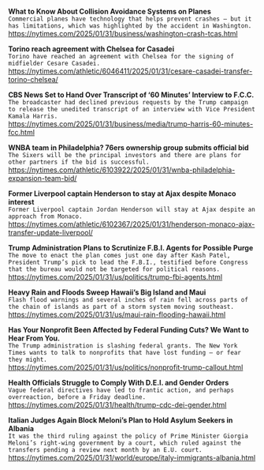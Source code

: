 **What to Know About Collision Avoidance Systems on Planes**\
`Commercial planes have technology that helps prevent crashes — but it has limitations, which was highlighted by the accident in Washington.`\
https://nytimes.com/2025/01/31/business/washington-crash-tcas.html

**Torino reach agreement with Chelsea for Casadei**\
`Torino have reached an agreement with Chelsea for the signing of midfielder Cesare Casadei.`\
https://nytimes.com/athletic/6046411/2025/01/31/cesare-casadei-transfer-torino-chelsea/

**CBS News Set to Hand Over Transcript of ‘60 Minutes’ Interview to F.C.C.**\
`The broadcaster had declined previous requests by the Trump campaign to release the unedited transcript of an interview with Vice President Kamala Harris.`\
https://nytimes.com/2025/01/31/business/media/trump-harris-60-minutes-fcc.html

**WNBA team in Philadelphia? 76ers ownership group submits official bid**\
`The Sixers will be the principal investors and there are plans for other partners if the bid is successful.`\
https://nytimes.com/athletic/6103922/2025/01/31/wnba-philadelphia-expansion-team-bid/

**Former Liverpool captain Henderson to stay at Ajax despite Monaco interest**\
`Former Liverpool captain Jordan Henderson will stay at Ajax despite an approach from Monaco.`\
https://nytimes.com/athletic/6102367/2025/01/31/henderson-monaco-ajax-transfer-update-liverpool/

**Trump Administration Plans to Scrutinize F.B.I. Agents for Possible Purge**\
`The move to enact the plan comes just one day after Kash Patel, President Trump’s pick to lead the F.B.I., testified before Congress that the bureau would not be targeted for political reasons.`\
https://nytimes.com/2025/01/31/us/politics/trump-fbi-agents.html

**Heavy Rain and Floods Sweep Hawaii’s Big Island and Maui**\
`Flash flood warnings and several inches of rain fell across parts of the chain of islands as part of a storm system moving southeast.`\
https://nytimes.com/2025/01/31/us/maui-rain-flooding-hawaii.html

**Has Your Nonprofit Been Affected by Federal Funding Cuts? We Want to Hear From You.**\
`The Trump administration is slashing federal grants. The New York Times wants to talk to nonprofits that have lost funding — or fear they might.`\
https://nytimes.com/2025/01/31/us/politics/nonprofit-trump-callout.html

**Health Officials Struggle to Comply With D.E.I. and Gender Orders**\
`Vague federal directives have led to frantic action, and perhaps overreaction, before a Friday deadline.`\
https://nytimes.com/2025/01/31/health/trump-cdc-dei-gender.html

**Italian Judges Again Block Meloni’s Plan to Hold Asylum Seekers in Albania**\
`It was the third ruling against the policy of Prime Minister Giorgia Meloni’s right-wing government by a court, which ruled against the transfers pending a review next month by an E.U. court.`\
https://nytimes.com/2025/01/31/world/europe/italy-immigrants-albania.html


